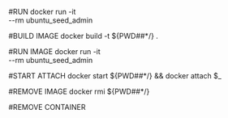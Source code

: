 #RUN
docker run  -it \
  --rm ubuntu_seed_admin

#BUILD IMAGE
docker build -t ${PWD##*/} .

#RUN IMAGE
docker run  -it \
  --rm ubuntu_seed_admin

#START ATTACH
docker start ${PWD##*/} && docker attach $_

#REMOVE IMAGE
docker rmi ${PWD##*/}

#REMOVE CONTAINER
